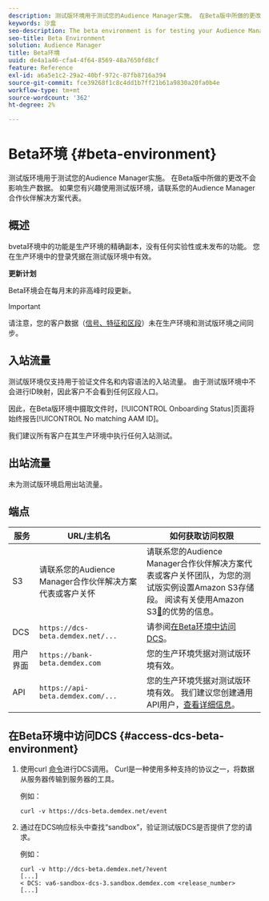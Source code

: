 ```yaml
---
description: 测试版环境用于测试您的Audience Manager实施。 在Beta版中所做的更改不会影响生产数据。 如果您有兴趣使用测试版环境，请联系您的Audience Manager合作伙伴解决方案代表。
keywords: 沙盒
seo-description: The beta environment is for testing your Audience Manager implementation. Changes made in beta do not affect production data. Contact your Audience Manager Partner Solutions representative if you're interested in using the beta environment.
seo-title: Beta Environment
solution: Audience Manager
title: Beta环境
uuid: de4a1a46-cfa4-4f64-8569-48a7650fd8cf
feature: Reference
exl-id: a6a5e1c2-29a2-40bf-972c-87fb8716a394
source-git-commit: fce39268f1c8c4dd1b7ff21b61a9830a20fa0b4e
workflow-type: tm+mt
source-wordcount: '362'
ht-degree: 2%

---
```


# Beta环境 {#beta-environment}

测试版环境用于测试您的Audience Manager实施。 在Beta版中所做的更改不会影响生产数据。 如果您有兴趣使用测试版环境，请联系您的Audience Manager合作伙伴解决方案代表。

## 概述

bveta环境中的功能是生产环境的精确副本，没有任何实验性或未发布的功能。 您在生产环境中的登录凭据在测试版环境中有效。

**更新计划**

Beta环境会在每月末的非高峰时段更新。

>[!IMPORTANT]
>
>请注意，您的客户数据（[信号、特征和区段](https://experienceleague.adobe.com/docs/audience-manager/user-guide/reference/signal-trait-segment.html?lang=en)）未在生产环境和测试版环境之间同步。

## 入站流量

测试版环境仅支持用于验证文件名和内容语法的入站流量。 由于测试版环境中不会进行ID映射，因此客户不会看到任何区段人口。

因此，在Beta版环境中摄取文件时，[!UICONTROL Onboarding Status]页面将始终报告[!UICONTROL No matching AAM ID]。

我们建议所有客户在其生产环境中执行任何入站测试。

## 出站流量

未为测试版环境启用出站流量。

## 端点

| 服务 | URL/主机名 | 如何获取访问权限 |
|--- |--- | --- |
| S3 | 请联系您的Audience Manager合作伙伴解决方案代表或客户关怀 | 请联系您的Audience Manager合作伙伴解决方案代表或客户关怀团队，为您的测试版实例设置Amazon S3存储段。 阅读有关使用Amazon S3[&#128279;](../reference/amazon-s3.md)的优势的信息。 |
| DCS | `https://dcs-beta.demdex.net/...` | 请参阅[在Beta环境中访问DCS](../reference/beta-environment.md#access-dcs-beta-environment)。 |
| 用户界面 | `https://bank-beta.demdex.com` | 您的生产环境凭据对测试版环境有效。 |
| API | `https://api-beta.demdex.com/...` | 您的生产环境凭据对测试版环境有效。 我们建议您创建通用API用户，[查看详细信息](../api/rest-api-main/aam-api-getting-started.md#requirements)。 |

## 在Beta环境中访问DCS {#access-dcs-beta-environment}

1. 使用curl [命令](https://curl.haxx.se/docs/manpage.html)进行DCS调用。 Curl是一种使用多种支持的协议之一，将数据从服务器传输到服务器的工具。

   例如：

   `curl -v https://dcs-beta.demdex.net/event`

1. 通过在DCS响应标头中查找“sandbox”，验证测试版DCS是否提供了您的请求。

   例如：

   ```
   curl -v http://dcs-beta.demdex.net/?event
   [...]
   < DCS: va6-sandbox-dcs-3.sandbox.demdex.com <release_number>
   [...]
   ```

<!--

1. Determine the load balancer's endpoint IP addresses.

   Run the `dig`  [command](https://en.wikipedia.org/wiki/Dig_(command)) to determine the IP address of the nearest load balancer. The `dig` command queries the Domain Name System and returns the name and IP addresses of the [!DNL Audience Manager] [!UICONTROL Data Collection Servers (DCS)].

   ```
   dig dcs-beta.demdex.net
   ...
   dcs-sandbox-1754093861.us-east-1.elb.amazonaws.com. 60 IN A 52.87.15.51
   dcs-sandbox-1754093861.us-east-1.elb.amazonaws.com. 60 IN A 50.16.150.8
   dcs-sandbox-1754093861.us-east-1.elb.amazonaws.com. 60 IN A 52.2.228.100
   ```

2. Using one of the addresses in the above table, add a static DNS entry in the [!DNL /etc/hosts] file.

   On Windows, modify [!DNL c:\WINDOWS\system32\drivers\etc\hosts].

   For example:

   [!DNL 52.87.15.51 *`samplepartner`*.demdex.net]

   >[!NOTE]
   >
   >The addresses change occasionally, so you must keep your [!DNL /etc/hosts] file up to date.

   Additionally, if you need to set up ID synchronization, you must add a similar entry for [!DNL dpm.demdex.net.]

   [!DNL 52.87.15.51 dpm.demdex.net]. 

3. Make a DCS call, using the `curl` [command](https://curl.haxx.se/docs/manpage.html). Curl is a tool to transfer data from or to a server, using one of many supported protocols.

   For example:

   [!DNL https://<domain>/event?product=camera] 

4. Verify that your request was served by the beta DCS by looking for "sandbox" in the DCS response header.

   For example:

   ```
   curl -v https://dcs-beta.demdex.net/?event
   [...]
   < DCS: va6-sandbox-dcs-3.sandbox.demdex.com <release_number>
   [...]
   ```

   -->
